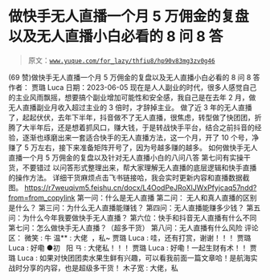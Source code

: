 # 做快手无人直播一个月 5 万佣金的复盘以及无人直播小白必看的 8 问 8 答

> 原文：[`www.yuque.com/for_lazy/thfiu8/hp90v83mg3zv0g46`](https://www.yuque.com/for_lazy/thfiu8/hp90v83mg3zv0g46)

<ne-h2 id="2acee680" data-lake-id="2acee680"><ne-heading-ext><ne-heading-anchor></ne-heading-anchor><ne-heading-fold></ne-heading-fold></ne-heading-ext><ne-heading-content><ne-text id="u10fc7b63">(69 赞)做快手无人直播一个月 5 万佣金的复盘以及无人直播小白必看的 8 问 8 答</ne-text></ne-heading-content></ne-h2> <ne-p id="u653b5d09" data-lake-id="u653b5d09"><ne-text id="u2a2078b7">作者： 贾璐 Luca</ne-text></ne-p> <ne-p id="ufe4d4263" data-lake-id="ufe4d4263"><ne-text id="u0f4b2446">日期：2023-06-05</ne-text></ne-p> <ne-p id="udc93ec61" data-lake-id="udc93ec61"><ne-text id="u1a1348d0">现在是人人副业的时代，很多人感觉自己的主业风雨飘摇，想要搞个副业增加可能性和安全感，我自己是在去年 2 月，做无人直播副业月收入超过主业的 3 倍时，才辞掉主业。</ne-text></ne-p> <ne-p id="u6cd41e9e" data-lake-id="u6cd41e9e"><ne-text id="u4f25a1e4">做了近 3 年的无人直播了，起起伏伏，去年下半年，抖音做不了无人直播，很焦虑，转型做了快团团，折腾了大半年后，还是想着抓风口，赚大钱，于是转战快手平台，结合之前抖音的经验，逐渐也琢磨出来一套适合快手的无人直播方法，这一个月，开了 10 个号，净赚了 5 万左右，接下来准备矩阵开号了，因为号越多赚的越多。</ne-text></ne-p> <ne-p id="u02bb7340" data-lake-id="u02bb7340"><ne-text id="ua1dbfa6a" ne-bold="true">如何做快手无人直播一个月 5 万佣金的复盘以及针对无人直播小白的八问八答</ne-text></ne-p> <ne-p id="ue77f6964" data-lake-id="ue77f6964"><ne-text id="ufc6e0dc2" ne-bold="true" ne-underline="true">第七问有实操干货，不要错过</ne-text></ne-p> <ne-p id="uc76ccbc9" data-lake-id="uc76ccbc9"><ne-text id="u548255e8" ne-bold="true">以问答形式整理出来，帮大家理解无人直播的底层逻辑和快手直播的操作方法。</ne-text></ne-p> <ne-p id="u1258706f" data-lake-id="u1258706f"><ne-text id="u1426765c" ne-bold="true">详细干货麻烦点击飞书链接哈，我会实时更新内容和直播数据截图。</ne-text></ne-p> <ne-p id="ue9682ba2" data-lake-id="ue9682ba2">[<ne-text id="ua68d5bb8">https://r7weuqivm5.feishu.cn/docx/L4OodPeJRoXlJWxPfyjcaq57ndd?from=from_copylink</ne-text>](https://r7weuqivm5.feishu.cn/docx/L4OodPeJRoXlJWxPfyjcaq57ndd?from=from_copylink)</ne-p> <ne-h3 id="64c8065f" data-lake-id="64c8065f"><ne-heading-ext><ne-heading-anchor></ne-heading-anchor><ne-heading-fold></ne-heading-fold></ne-heading-ext><ne-heading-content><ne-text id="u65495a76">第一问：什么是无人直播</ne-text></ne-heading-content></ne-h3> <ne-h3 id="b0dd80d3" data-lake-id="b0dd80d3"><ne-heading-ext><ne-heading-anchor></ne-heading-anchor><ne-heading-fold></ne-heading-fold></ne-heading-ext><ne-heading-content><ne-text id="u146d5cb5">第二问： 无人和真人直播的区别是什么？</ne-text></ne-heading-content></ne-h3> <ne-h3 id="c7f05128" data-lake-id="c7f05128"><ne-heading-ext><ne-heading-anchor></ne-heading-anchor><ne-heading-fold></ne-heading-fold></ne-heading-ext><ne-heading-content><ne-text id="ueb24cacc">第三问：为什么无人直播能赚钱？</ne-text></ne-heading-content></ne-h3> <ne-h3 id="01ac4d6d" data-lake-id="01ac4d6d"><ne-heading-ext><ne-heading-anchor></ne-heading-anchor><ne-heading-fold></ne-heading-fold></ne-heading-ext><ne-heading-content><ne-text id="uef13813f">第四问：无人直播能赚多少钱？</ne-text></ne-heading-content></ne-h3> <ne-h3 id="a66ebb37" data-lake-id="a66ebb37"><ne-heading-ext><ne-heading-anchor></ne-heading-anchor><ne-heading-fold></ne-heading-fold></ne-heading-ext><ne-heading-content><ne-text id="ud7d1801d">第五问：为什么今年我要做快手无人直播？</ne-text></ne-heading-content></ne-h3> <ne-h3 id="0d745149" data-lake-id="0d745149"><ne-heading-ext><ne-heading-anchor></ne-heading-anchor><ne-heading-fold></ne-heading-fold></ne-heading-ext><ne-heading-content><ne-text id="uf956340e">第六位：快手和抖音无人直播有什么不同</ne-text></ne-heading-content></ne-h3> <ne-h3 id="f644ed13" data-lake-id="f644ed13"><ne-heading-ext><ne-heading-anchor></ne-heading-anchor><ne-heading-fold></ne-heading-fold></ne-heading-ext><ne-heading-content><ne-text id="uc0df71e9" ne-underline="true">第七问：怎么做快手无人直播？（超多干货）</ne-text></ne-heading-content></ne-h3> <ne-h3 id="0e5d55c7" data-lake-id="0e5d55c7"><ne-heading-ext><ne-heading-anchor></ne-heading-anchor><ne-heading-fold></ne-heading-fold></ne-heading-ext><ne-heading-content><ne-text id="u084bda60">第八问：无人直播有什么风险</ne-text></ne-heading-content></ne-h3> <ne-hole id="ufe71d6f1" data-lake-id="ufe71d6f1"><ne-card data-card-name="hr" data-card-type="block" id="XMRL0" data-event-boundary="card"><ne-p id="uc180f5f2" data-lake-id="uc180f5f2"><ne-text id="uc75a69cd">评论区：</ne-text></ne-p> <ne-p id="uab881e11" data-lake-id="uab881e11"><ne-text id="ubf85bb76">微笑 : 牛</ne-text> <ne-text id="u4f7d7bd9">温** : 大佬  ，私~</ne-text> <ne-text id="u27c7a8bc">贾璐 Luca : 哇，还有打赏，谢谢！！！</ne-text> <ne-text id="ucbe61227">贾璐 Luca : 好嘞</ne-text></ne-p> <ne-uli index-type="0"><ne-uli-i>●</ne-uli-i><ne-uli-c class="ne-uli-content" id="u5c3f2cf6" data-lake-id="u5c3f2cf6"><ne-text id="u305d79cb">初   阳 ㄢ : 大佬私！！！</ne-text> <ne-text id="u6685c6a9">贾璐 Luca : 好嘞！一起生财有术！！</ne-text> <ne-text id="u1edf9db7">贾璐 Luca : 如果对快团团卖水果生鲜有兴趣，可以看我前面一篇文章哈！是航海实战时分享的内容，也是超级多干货！</ne-text> <ne-text id="u9cc4dad8">木子宽 : 大佬，私</ne-text></ne-uli-c></ne-uli></ne-card></ne-hole>